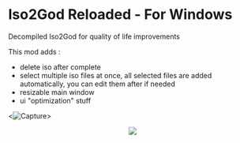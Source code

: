 # Iso2God Reloaded - For Windows
Decompiled Iso2God for quality of life improvements

This mod adds :
- delete iso after complete
- select multiple iso files at once, all selected files are added automatically, you can edit them after if needed
- resizable main window
- ui "optimization" stuff

<![Capture](https://github.com/user-attachments/assets/bb7013c9-6ced-4704-9866-ec931eab99e8)>
<p align="center"><img src="https://github.com/r4dius/Iso2God/assets/177153/cba69c74-c5a3-4a7a-a313-7a7c623876ec"></p>
